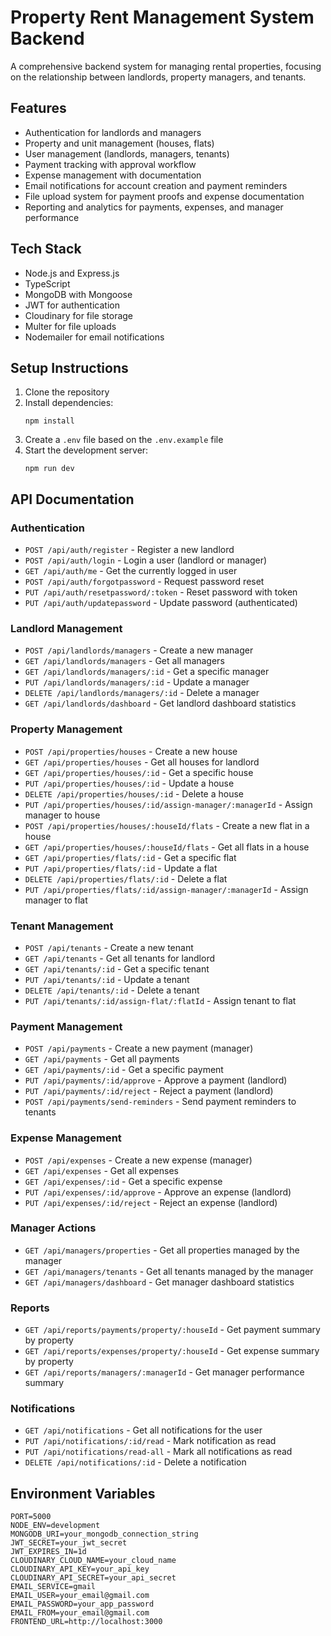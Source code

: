 # Property Rent Management System Backend

A comprehensive backend system for managing rental properties, focusing on the relationship between landlords, property managers, and tenants.

## Features

- Authentication for landlords and managers
- Property and unit management (houses, flats)
- User management (landlords, managers, tenants)
- Payment tracking with approval workflow
- Expense management with documentation
- Email notifications for account creation and payment reminders
- File upload system for payment proofs and expense documentation
- Reporting and analytics for payments, expenses, and manager performance

## Tech Stack

- Node.js and Express.js
- TypeScript
- MongoDB with Mongoose
- JWT for authentication
- Cloudinary for file storage
- Multer for file uploads
- Nodemailer for email notifications

## Setup Instructions

1. Clone the repository
2. Install dependencies:
   ```
   npm install
   ```
3. Create a `.env` file based on the `.env.example` file
4. Start the development server:
   ```
   npm run dev
   ```

## API Documentation

### Authentication

- `POST /api/auth/register` - Register a new landlord
- `POST /api/auth/login` - Login a user (landlord or manager)
- `GET /api/auth/me` - Get the currently logged in user
- `POST /api/auth/forgotpassword` - Request password reset
- `PUT /api/auth/resetpassword/:token` - Reset password with token
- `PUT /api/auth/updatepassword` - Update password (authenticated)

### Landlord Management

- `POST /api/landlords/managers` - Create a new manager
- `GET /api/landlords/managers` - Get all managers
- `GET /api/landlords/managers/:id` - Get a specific manager
- `PUT /api/landlords/managers/:id` - Update a manager
- `DELETE /api/landlords/managers/:id` - Delete a manager
- `GET /api/landlords/dashboard` - Get landlord dashboard statistics

### Property Management

- `POST /api/properties/houses` - Create a new house
- `GET /api/properties/houses` - Get all houses for landlord
- `GET /api/properties/houses/:id` - Get a specific house
- `PUT /api/properties/houses/:id` - Update a house
- `DELETE /api/properties/houses/:id` - Delete a house
- `PUT /api/properties/houses/:id/assign-manager/:managerId` - Assign manager to house
- `POST /api/properties/houses/:houseId/flats` - Create a new flat in a house
- `GET /api/properties/houses/:houseId/flats` - Get all flats in a house
- `GET /api/properties/flats/:id` - Get a specific flat
- `PUT /api/properties/flats/:id` - Update a flat
- `DELETE /api/properties/flats/:id` - Delete a flat
- `PUT /api/properties/flats/:id/assign-manager/:managerId` - Assign manager to flat

### Tenant Management

- `POST /api/tenants` - Create a new tenant
- `GET /api/tenants` - Get all tenants for landlord
- `GET /api/tenants/:id` - Get a specific tenant
- `PUT /api/tenants/:id` - Update a tenant
- `DELETE /api/tenants/:id` - Delete a tenant
- `PUT /api/tenants/:id/assign-flat/:flatId` - Assign tenant to flat

### Payment Management

- `POST /api/payments` - Create a new payment (manager)
- `GET /api/payments` - Get all payments
- `GET /api/payments/:id` - Get a specific payment
- `PUT /api/payments/:id/approve` - Approve a payment (landlord)
- `PUT /api/payments/:id/reject` - Reject a payment (landlord)
- `POST /api/payments/send-reminders` - Send payment reminders to tenants

### Expense Management

- `POST /api/expenses` - Create a new expense (manager)
- `GET /api/expenses` - Get all expenses
- `GET /api/expenses/:id` - Get a specific expense
- `PUT /api/expenses/:id/approve` - Approve an expense (landlord)
- `PUT /api/expenses/:id/reject` - Reject an expense (landlord)

### Manager Actions

- `GET /api/managers/properties` - Get all properties managed by the manager
- `GET /api/managers/tenants` - Get all tenants managed by the manager
- `GET /api/managers/dashboard` - Get manager dashboard statistics

### Reports

- `GET /api/reports/payments/property/:houseId` - Get payment summary by property
- `GET /api/reports/expenses/property/:houseId` - Get expense summary by property
- `GET /api/reports/managers/:managerId` - Get manager performance summary

### Notifications

- `GET /api/notifications` - Get all notifications for the user
- `PUT /api/notifications/:id/read` - Mark notification as read
- `PUT /api/notifications/read-all` - Mark all notifications as read
- `DELETE /api/notifications/:id` - Delete a notification

## Environment Variables

```
PORT=5000
NODE_ENV=development
MONGODB_URI=your_mongodb_connection_string
JWT_SECRET=your_jwt_secret
JWT_EXPIRES_IN=1d
CLOUDINARY_CLOUD_NAME=your_cloud_name
CLOUDINARY_API_KEY=your_api_key
CLOUDINARY_API_SECRET=your_api_secret
EMAIL_SERVICE=gmail
EMAIL_USER=your_email@gmail.com
EMAIL_PASSWORD=your_app_password
EMAIL_FROM=your_email@gmail.com
FRONTEND_URL=http://localhost:3000
```